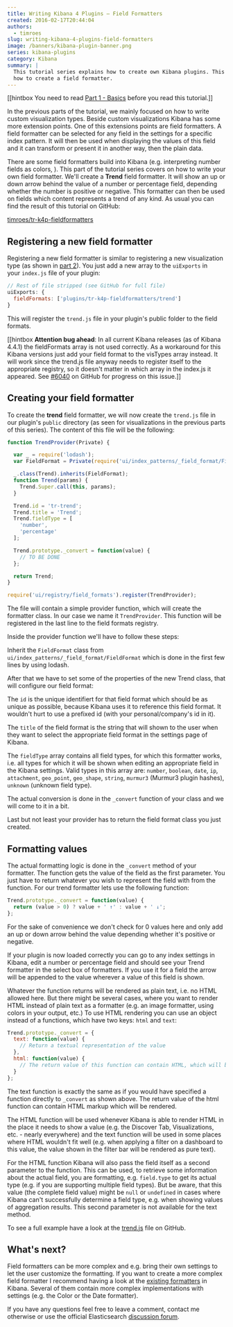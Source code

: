 ```yaml
---
title: Writing Kibana 4 Plugins – Field Formatters
created: 2016-02-17T20:44:04
authors:
  - timroes
slug: writing-kibana-4-plugins-field-formatters
image: /banners/kibana-plugin-banner.png
series: kibana-plugins
category: Kibana
summary: |
  This tutorial series explains how to create own Kibana plugins. This part explains
  how to create a field formatter.
---
```


[[hintbox You need to read [Part 1 - Basics](post:plugins-01-basics) before you
read this tutorial.]]

In the previous parts of the tutorial, we mainly focused on how to write custom
visualization types. Beside custom visualizations Kibana has some more extension
points. One of this extensions points are field formatters. A field formatter
can be selected for any field in the settings for a specific index pattern. It
will then be used when displaying the values of this field and it can transform
or present it in another way, then the plain data.

There are some field formatters build into Kibana (e.g. interpreting number
fields as colors, ). This part of the tutorial series covers on how to write
your own field formatter. We'll create a **Trend** field formatter. It will show
an up or down arrow behind the value of a number or percentage field, depending
whether the number is positive or negative. This formatter can then be used on
fields which content represents a trend of any kind. As usual you can find the
result of this tutorial on GitHub:

[timroes/tr-k4p-fieldformatters](github:timroes/tr-k4p-fieldformatters)

## Registering a new field formatter

Registering a new field formatter is similar to registering a new visualization
type (as shown in [part 2](post:plugins-02-visualizations)). You just add a new
array to the `uiExports` in your `index.js` file of your plugin:

```js
// Rest of file stripped (see GitHub for full file)
uiExports: {
  fieldFormats: ['plugins/tr-k4p-fieldformatters/trend']
}
```

This will register the `trend.js` file in your plugin's public folder to the
field formats.

[[hintbox **Attention bug ahead**: In all current Kibana releases (as of Kibana
4.4.1) the fieldFormats array is not used correctly. As a workaround for this
Kibana versions just add your field format to the visTypes array instead. It
will work since the trend.js file anyway needs to register itself to the
appropriate registry, so it doesn't matter in which array in the index.js it
appeared. See [#6040](https://github.com/elastic/kibana/issues/6040) on GitHub
for progress on this issue.]]

## Creating your field formatter

To create the **trend** field formatter, we will now create the `trend.js` file in our plugin's `public` directory (as seen for visualizations in the previous parts of this series). The content of this file will be the following:

```js
function TrendProvider(Private) {

  var _ = require('lodash');
  var FieldFormat = Private(require('ui/index_patterns/_field_format/FieldFormat'));

  _.class(Trend).inherits(FieldFormat);
  function Trend(params) {
    Trend.Super.call(this, params);
  }

  Trend.id = 'tr-trend';
  Trend.title = 'Trend';
  Trend.fieldType = [
    'number',
    'percentage'
  ];

  Trend.prototype._convert = function(value) {
    // TO BE DONE
  };

  return Trend;
}

require('ui/registry/field_formats').register(TrendProvider);
```

The file will contain a simple provider function, which will create the formatter class.
In our case we name it `TrendProvider`. This function will be registered in the
last line to the field formats registry.

Inside the provider function we'll have to follow these steps:

Inherit the `FieldFormat` class from
`ui/index_patterns/_field_format/FieldFormat` which is done in the first few
lines by using lodash.

After that we have to set some of the properties of the new Trend class, that
will configure our field format:

The `id` is the unique identifiert for that field format which should be as
unique as possible, because Kibana uses it to reference this field format. It
wouldn't hurt to use a prefixed id (with your personal/company's id in it).

The `title` of the field format is the string that will shown to the user when
they want to select the appropriate field format in the settings page of Kibana.

The `fieldType` array contains all field types, for which this formatter works,
i.e. all types for which it will be shown when editing an appropriate field in
the Kibana settings. Valid types in this array are: `number`, `boolean`, `date`,
`ip`, `attachment`, `geo_point`, `geo_shape`, `string`, `murmur3` (Murmur3
plugin hashes), `unknown` (unknown field type).

The actual conversion is done in the `_convert` function of your class and we
will come to it in a bit.

Last but not least your provider has to return the field format class you just
created.

## Formatting values

The actual formatting logic is done in the `_convert` method of your formatter.
The function gets the value of the field as the first parameter. You just have
to return whatever you wish to represent the field with from the function. For
our trend formatter lets use the following function:

```js
Trend.prototype._convert = function(value) {
  return (value > 0) ? value + ' ↑' : value + ' ↓';
};
```

For the sake of convenience we don't check for 0 values here and only add an
up or down arrow behind the value depending whether it's positive or negative.

If your plugin is now loaded correctly you can go to any index settings in
Kibana, edit a number or percentage field and should see your Trend formatter in
the select box of formatters. If you use it for a field the arrow will be
appended to the value wherever a value of this field is shown.

Whatever the function returns will be rendered as plain text, i.e. no HTML
allowed here. But there might be several cases, where you want to render HTML
instead of plain text as a formatter (e.g. an image formatter, using colors in
your output, etc.) To use HTML rendering you can use an object instead of a
functions, which have two keys: `html` and `text`:

```js
Trend.prototype._convert = {
  text: function(value) {
    // Return a textual representation of the value
  },
  html: function(value) {
    // The return value of this function can contain HTML, which will be rendered.
  }
};
```

The text function is exactly the same as if you would have specified a function directly to
`_convert` as shown above. The return value of the html function can contain
HTML markup which will be rendered.

The HTML function will be used whenever Kibana is able to render HTML in the
place it needs to show a value (e.g. the Discover Tab, Visualizations, etc. -
nearly everywhere) and the text function will be used in some places where HTML
wouldn't fit well (e.g. when applying a filter on a dashboard to this value, the
value shown in the filter bar will be rendered as pure text).

For the HTML function Kibana will also pass the field itself as a second
parameter to the function. This can be used, to retrieve some information about
the actual field, you are formatting, e.g. `field.type` to get its actual type
(e.g. if you are supporting multiple field types). But be aware, that this value
(the complete field value) might be `null` or `undefined` in cases where Kibana
can't successfully determine a field type, e.g. when showing values of
aggregation results. This second parameter is not available for the text method.

To see a full example have a look at the
[trend.js](https://github.com/timroes/tr-k4p-fieldformatters/blob/master/public/trend.js#L41)
file on GitHub.

## What's next?

Field formatters can be more complex and e.g. bring their own settings to let
the user customize the formatting. If you want to create a more complex field
formatter I recommend having a look at the
[existing formatters](https://github.com/elastic/kibana/tree/master/src/ui/public/stringify/types)
in Kibana. Several of them contain more complex implementations with settings
(e.g. the Color or the Date formatter).

If you have any questions feel free to leave a comment, contact me otherwise or
use the official Elasticsearch [discussion forum](https://discuss.elastic.co/).
